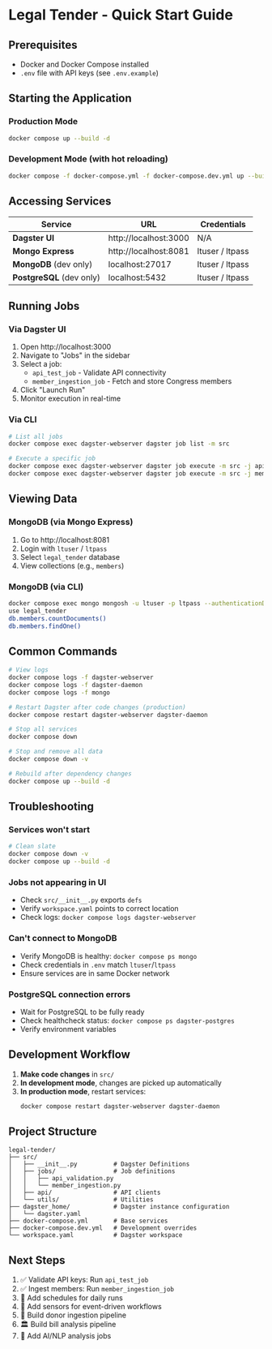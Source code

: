 # Legal Tender - Quick Start Guide

## Prerequisites

- Docker and Docker Compose installed
- `.env` file with API keys (see `.env.example`)

## Starting the Application

### Production Mode
```bash
docker compose up --build -d
```

### Development Mode (with hot reloading)
```bash
docker compose -f docker-compose.yml -f docker-compose.dev.yml up --build
```

## Accessing Services

| Service | URL | Credentials |
|---------|-----|-------------|
| **Dagster UI** | http://localhost:3000 | N/A |
| **Mongo Express** | http://localhost:8081 | ltuser / ltpass |
| **MongoDB** (dev only) | localhost:27017 | ltuser / ltpass |
| **PostgreSQL** (dev only) | localhost:5432 | ltuser / ltpass |

## Running Jobs

### Via Dagster UI
1. Open http://localhost:3000
2. Navigate to "Jobs" in the sidebar
3. Select a job:
   - `api_test_job` - Validate API connectivity
   - `member_ingestion_job` - Fetch and store Congress members
4. Click "Launch Run"
5. Monitor execution in real-time

### Via CLI
```bash
# List all jobs
docker compose exec dagster-webserver dagster job list -m src

# Execute a specific job
docker compose exec dagster-webserver dagster job execute -m src -j api_test_job
docker compose exec dagster-webserver dagster job execute -m src -j member_ingestion_job
```

## Viewing Data

### MongoDB (via Mongo Express)
1. Go to http://localhost:8081
2. Login with `ltuser` / `ltpass`
3. Select `legal_tender` database
4. View collections (e.g., `members`)

### MongoDB (via CLI)
```bash
docker compose exec mongo mongosh -u ltuser -p ltpass --authenticationDatabase admin
use legal_tender
db.members.countDocuments()
db.members.findOne()
```

## Common Commands

```bash
# View logs
docker compose logs -f dagster-webserver
docker compose logs -f dagster-daemon
docker compose logs -f mongo

# Restart Dagster after code changes (production)
docker compose restart dagster-webserver dagster-daemon

# Stop all services
docker compose down

# Stop and remove all data
docker compose down -v

# Rebuild after dependency changes
docker compose up --build -d
```

## Troubleshooting

### Services won't start
```bash
# Clean slate
docker compose down -v
docker compose up --build -d
```

### Jobs not appearing in UI
- Check `src/__init__.py` exports `defs`
- Verify `workspace.yaml` points to correct location
- Check logs: `docker compose logs dagster-webserver`

### Can't connect to MongoDB
- Verify MongoDB is healthy: `docker compose ps mongo`
- Check credentials in `.env` match `ltuser`/`ltpass`
- Ensure services are in same Docker network

### PostgreSQL connection errors
- Wait for PostgreSQL to be fully ready
- Check healthcheck status: `docker compose ps dagster-postgres`
- Verify environment variables

## Development Workflow

1. **Make code changes** in `src/`
2. **In development mode**, changes are picked up automatically
3. **In production mode**, restart services:
   ```bash
   docker compose restart dagster-webserver dagster-daemon
   ```

## Project Structure

```
legal-tender/
├── src/
│   ├── __init__.py          # Dagster Definitions
│   ├── jobs/                # Job definitions
│   │   ├── api_validation.py
│   │   └── member_ingestion.py
│   ├── api/                 # API clients
│   └── utils/               # Utilities
├── dagster_home/            # Dagster instance configuration
│   └── dagster.yaml
├── docker-compose.yml       # Base services
├── docker-compose.dev.yml   # Development overrides
└── workspace.yaml           # Dagster workspace
```

## Next Steps

1. ✅ Validate API keys: Run `api_test_job`
2. ✅ Ingest members: Run `member_ingestion_job`
3. 📅 Add schedules for daily runs
4. 🔔 Add sensors for event-driven workflows
5. 🎯 Build donor ingestion pipeline
6. 🏛️ Build bill analysis pipeline
7. 🤖 Add AI/NLP analysis jobs

